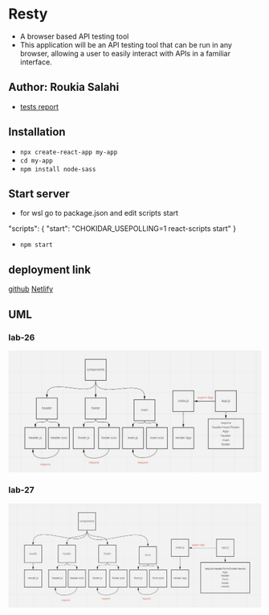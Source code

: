 # Resty

- A browser based API testing tool
- This application will be an API testing tool that can be run in any browser, allowing a user to easily interact with APIs in a familiar interface.

## Author: Roukia Salahi

- [tests report](https://github.com/roukia-401-advanced-javascript/resty/actions)

## Installation 

- `npx create-react-app my-app`
- `cd my-app`
- `npm install node-sass` 

## Start server 

- for wsl go to package.json and edit scripts start

"scripts": {
    "start": "CHOKIDAR_USEPOLLING=1 react-scripts start"
}

- `npm start`

## deployment link

[github](https://roukia-401-advanced-javascript.github.io/resty/)
[Netlify](https://roukia-resty.netlify.app/)



## UML

### lab-26

![UML](/assets/class-26-uml.JPG)

### lab-27

![UML](/assets/class-27-uml.JPG)
